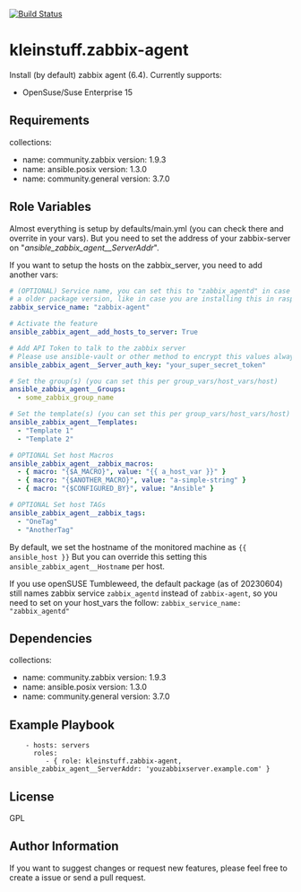 [![Build Status](https://travis-ci.org/kleinstuff/ansible-zabbix-agent.png)](https://travis-ci.org/kleinstuff/ansible-zabbix-agent)

kleinstuff.zabbix-agent
=========

Install (by default) zabbix agent (6.4).
Currently supports:
* OpenSuse/Suse Enterprise 15

Requirements
------------

collections:
  - name: community.zabbix
    version: 1.9.3
  - name: ansible.posix
    version: 1.3.0
  - name: community.general
    version: 3.7.0


Role Variables
--------------

Almost everything is setup by defaults/main.yml (you can check there and overrite in your vars).
But you need to set the address of your zabbix-server on "*ansible_zabbix_agent__ServerAddr*".

If you want to setup the hosts on the zabbix_server, you need to add another vars:
```yaml
# (OPTIONAL) Service name, you can set this to "zabbix_agentd" in case you have
# a older package version, like in case you are installing this in raspberrypi
zabbix_service_name: "zabbix-agent"

# Activate the feature
ansible_zabbix_agent__add_hosts_to_server: True

# Add API Token to talk to the zabbix server
# Please use ansible-vault or other method to encrypt this values always
ansible_zabbix_agent__Server_auth_key: "your_super_secret_token"

# Set the group(s) (you can set this per group_vars/host_vars/host)
ansible_zabbix_agent__Groups:
  - some_zabbix_group_name

# Set the template(s) (you can set this per group_vars/host_vars/host)
ansible_zabbix_agent__Templates:
  - "Template 1"
  - "Template 2"

# OPTIONAL Set host Macros
ansible_zabbix_agent__zabbix_macros:
  - { macro: "{$A_MACRO}", value: "{{ a_host_var }}" }
  - { macro: "{$ANOTHER_MACRO}", value: "a-simple-string" }
  - { macro: "{$CONFIGURED_BY}", value: "Ansible" }

# OPTIONAL Set host TAGs
ansible_zabbix_agent__zabbix_tags:
  - "OneTag"
  - "AnotherTag"

```

By default, we set the hostname of the monitored machine as ``` {{ ansible_host }} ```
But you can override this setting this ``` ansible_zabbix_agent__Hostname ``` per host.

If you use openSUSE Tumbleweed, the default package (as of 20230604) still names
zabbix service `zabbix_agentd` instead of `zabbix-agent`, so you need to set on your
host_vars the follow:
`zabbix_service_name: "zabbix_agentd"`

Dependencies
------------

collections:
  - name: community.zabbix
    version: 1.9.3
  - name: ansible.posix
    version: 1.3.0
  - name: community.general
    version: 3.7.0

Example Playbook
----------------

```
    - hosts: servers
      roles:
         - { role: kleinstuff.zabbix-agent, ansible_zabbix_agent__ServerAddr: 'youzabbixserver.example.com' }
```
License
-------

GPL

Author Information
------------------

If you want to suggest changes or request new features, please feel free to create a issue or send a pull request.
